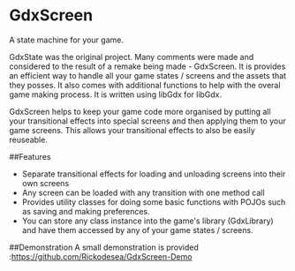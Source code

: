 # GdxScreen
A state machine for your game.

GdxState was the original project.  Many comments were made and considered to the result of a remake being made - GdxScreen.  It is provides an efficient way to handle all your game states / screens and the assets that they posses.  It also comes with additional functions to help with the overal game making process.  It is written using libGdx for libGdx.

GdxScreen helps to keep your game code more organised by putting all your transitional effects into special screens and then applying them to your game screens.  This allows your transitional effects to also be easily reuseable.

##Features
+ Separate transitional effects for loading and unloading screens into their own screens
+ Any screen can be loaded with any transition with one method call
+ Provides utility classes for doing some basic functions with POJOs such as saving and making preferences.
+ You can store any class instance into the game's library (GdxLibrary) and have them accessed by any of your game states / screens.

##Demonstration
A small demonstration is provided :https://github.com/Rickodesea/GdxScreen-Demo
